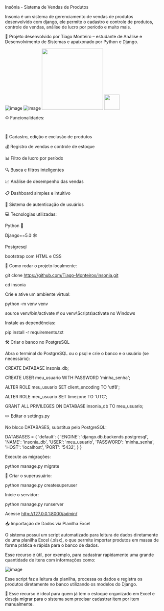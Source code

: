 Insônia - Sistema de Vendas de Produtos

Insonia é um sistema de gerenciamento de vendas de produtos desenvolvido com django, ele permite o cadastro e controle de produtos, controle de vendas, análise de lucro por período e muito mais.

🚀 Projeto desenvolvido por Tiago Monteiro – estudante de Análise e Desenvolvimento de Sistemas e apaixonado por Python e Django.

![image](https://github.com/user-attachments/assets/fcd61bad-3a55-4d7e-bc96-64a2ea7bd81b)
![image](https://github.com/user-attachments/assets/73577720-e040-47cb-9389-7860eb3d32cf)
<img src="[link-da-imagem.png](https://github.com/user-attachments/assets/fcd61bad-3a55-4d7e-bc96-64a2ea7bd81b)" width="200"/>
<img src="[link-da-imagem.png](https://github.com/user-attachments/assets/73577720-e040-47cb-9389-7860eb3d32cf)" width="50"/> 


⚙️ Funcionalidades:
<p>&nbsp;</p>

🧾 Cadastro, edição e exclusão de produtos

💰 Registro de vendas e controle de estoque

📊 Filtro de lucro por período

🔍 Busca e filtros inteligentes

📈 Análise de desempenho das vendas

📋 Dashboard simples e intuitivo

🔐 Sistema de autenticação de usuários


💻 Tecnologias utilizadas:

Python 🐍

Django==5.0 🕸️

Postgresql

bootstrap com HTML e CSS

🚧 Como rodar o projeto localmente:

git clone https://github.com/Tiago-Monteirox/insonia.git

cd insonia

Crie e ative um ambiente virtual:

python -m venv venv

source venv/bin/activate  # ou venv\Scripts\activate no Windows

Instale as dependências:

pip install -r requirements.txt

🛠️ Criar o banco no PostgreSQL

Abra o terminal do PostgreSQL ou o psql e crie o banco e o usuário (se necessário):

CREATE DATABASE insonia_db;

CREATE USER meu_usuario WITH PASSWORD 'minha_senha';

ALTER ROLE meu_usuario SET client_encoding TO 'utf8';

ALTER ROLE meu_usuario SET timezone TO 'UTC';

GRANT ALL PRIVILEGES ON DATABASE insonia_db TO meu_usuario;

✏️ Editar o settings.py


No bloco DATABASES, substitua pelo PostgreSQL:

DATABASES = {
    'default': {
        'ENGINE': 'django.db.backends.postgresql',
        'NAME': 'insonia_db',
        'USER': 'meu_usuario',
        'PASSWORD': 'minha_senha',
        'HOST': 'localhost',
        'PORT': '5432',
    }
}


Execute as migrações:

python manage.py migrate

 🔐 Criar o superusuário:
 
python manage.py createsuperuser

Inicie o servidor: 

python manage.py runserver

Acesse http://127.0.0.1:8000/admin/


📥 Importação de Dados via Planilha Excel

O sistema possui um script automatizado para leitura de dados diretamente de uma planilha Excel (.xlsx), o que permite importar produtos em massa de forma prática e rápida para o banco de dados.

Esse recurso é útil, por exemplo, para cadastrar rapidamente uma grande quantidade de itens com informações como:

![image](https://github.com/user-attachments/assets/867d1379-784b-4274-a1dd-e1a7ba14ac4b)

Esse script faz a leitura da planilha, processa os dados e registra os produtos diretamente no banco utilizando os modelos do Django.

🧠 Esse recurso é ideal para quem já tem o estoque organizado em Excel e deseja migrar para o sistema sem precisar cadastrar item por item manualmente.



